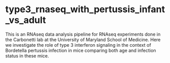 # type3_rnaseq_with_pertussis_infant_vs_adult
This is an RNAseq data analysis pipeline for RNAseq experiments done in the Carbonetti lab at the University of Maryland School of Medicine. Here we investigate the role of type 3 interferon signaling in the context of Bordetella pertussis infection in mice comparing both age and infection status in these mice.
